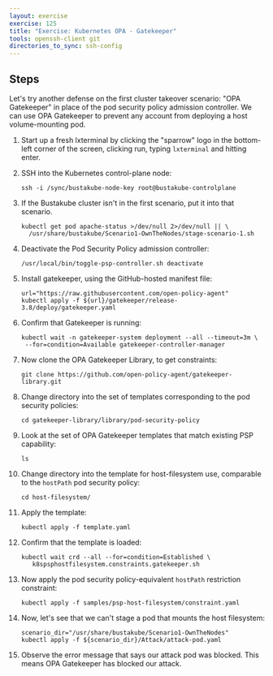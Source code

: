 ```yaml
---
layout: exercise
exercise: 125
title: "Exercise: Kubernetes OPA - Gatekeeper"
tools: openssh-client git
directories_to_sync: ssh-config 
---
```


## Steps

Let's try another defense on the first cluster takeover scenario: "OPA Gatekeeper" in place of the pod security policy admission controller. We can use OPA Gatekeeper to prevent any account from deploying a host volume-mounting pod.

1. Start up a fresh lxterminal by clicking the "sparrow" logo in the bottom-left corner of the screen, clicking run, typing `lxterminal` and hitting enter. 

2. SSH into the Kubernetes control-plane node:

    ```shell
    ssh -i /sync/bustakube-node-key root@bustakube-controlplane
    ```

3. If the Bustakube cluster isn't in the first scenario, put it into that scenario.

    ```shell
    kubectl get pod apache-status >/dev/null 2>/dev/null || \
      /usr/share/bustakube/Scenario1-OwnTheNodes/stage-scenario-1.sh 
    ```

4. Deactivate the Pod Security Policy admission controller:

    ```shell
    /usr/local/bin/toggle-psp-controller.sh deactivate
    ```

5. Install gatekeeper, using the GitHub-hosted manifest file:

    ```shell
    url="https://raw.githubusercontent.com/open-policy-agent"
    kubectl apply -f ${url}/gatekeeper/release-3.8/deploy/gatekeeper.yaml
    ```

6. Confirm that Gatekeeper is running:

    ```shell
    kubectl wait -n gatekeeper-system deployment --all --timeout=3m \
     --for=condition=Available gatekeeper-controller-manager
    ```

7. Now clone the OPA Gatekeeper Library, to get constraints:

	```shell
	git clone https://github.com/open-policy-agent/gatekeeper-library.git
	```

8. Change directory into the set of templates corresponding to the pod security policies:

	```shell
	cd gatekeeper-library/library/pod-security-policy
	```

9. Look at the set of OPA Gatekeeper templates that match existing PSP capability:

    ```shell
    ls
    ```

10. Change directory into the template for host-filesystem use, comparable to the `hostPath` pod security policy:

    ```shell
    cd host-filesystem/
    ```

11. Apply the template:

    ```shell
    kubectl apply -f template.yaml
    ```

12. Confirm that the template is loaded:

    ```shell
    kubectl wait crd --all --for=condition=Established \
       k8spsphostfilesystem.constraints.gatekeeper.sh
    ```

13. Now apply the pod security policy-equivalent `hostPath` restriction constraint:

    ```shell
    kubectl apply -f samples/psp-host-filesystem/constraint.yaml
    ```

14. Now, let's see that we can't stage a pod that mounts the host filesystem:

    ```shell
    scenario_dir="/usr/share/bustakube/Scenario1-OwnTheNodes"
    kubectl apply -f ${scenario_dir}/Attack/attack-pod.yaml
    ```

15. Observe the error message that says our attack pod was blocked. This means OPA Gatekeeper has blocked our attack.
